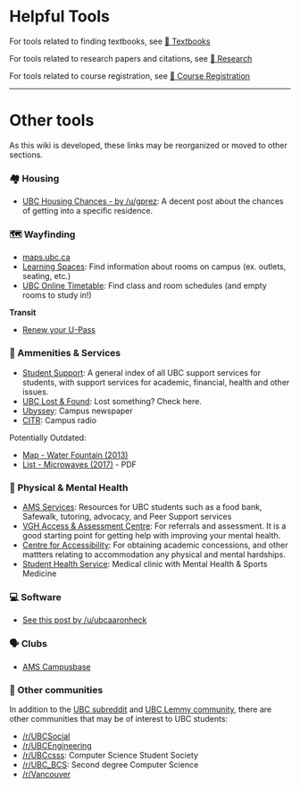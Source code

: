 # Helpful Tools

For tools related to finding textbooks, see [📕 Textbooks](./academics/classes/textbooks.md)

For tools related to research papers and citations, see [📜 Research](./academics/research.md)

For tools related to course registration, see [📅 Course Registration](./course-planning/registration.md)

---

# Other tools

As this wiki is developed, these links may be reorganized or moved to other sections.

### 🏘️ Housing

* [UBC Housing Chances - by /u/gprez](https://old.reddit.com/r/UBC/comments/abbv0h/wanna_know_your_likelihood_for_getting_a_yrh/): A decent post about the chances of getting into a specific residence.


### 🗺️ Wayfinding

* [maps.ubc.ca](https://maps.ubc.ca/)
* [Learning Spaces](https://learningspaces.ubc.ca/find-space): Find information about rooms on campus (ex. outlets, seating, etc.)
* [UBC Online Timetable](https://sws-van.as.it.ubc.ca/sws_2022/): Find class and room schedules (and empty rooms to study in!)

**Transit**
* [Renew your U-Pass](https://upassbc.translink.ca/)


### 🚿 Ammenities & Services

* [Student Support](https://students.ubc.ca/support): A general index of all UBC support services for students, with support services for academic, financial, health and other issues.
* [UBC Lost & Found](https://lostandfound.ubc.ca/all-items): Lost something? Check here.
* [Ubyssey](ubyssey.ca): Campus newspaper
* [CITR](https://www.citr.ca/): Campus radio

Potentially Outdated:
* [Map - Water Fountain (2013)](https://www.google.com/maps/d/u/0/viewer?ll=49.267665139292845%2C-123.24913480426028&spn=0.014028%2C0.038066&msa=0&iwloc=0004d8b88fe8029eba263&mid=1fmvuTk4654NGRwoIon6yadBx_LY&z=15)
* [List - Microwaves (2017)](https://sustain.ubc.ca/sites/sustain.ubc.ca/files/seedslibrary/LunchHubs_Reportv5%20SEEDS_0.pdf) - PDF


### 🏥 Physical & Mental Health

* [AMS Services](https://www.ams.ubc.ca/student-services/): Resources for UBC students such as a food bank, Safewalk, tutoring, advocacy, and Peer Support services
* [VGH Access & Assessment Centre](http://www.vch.ca/your-care/mental-health-substance-use/vancouver-access-assessment-centre): For referrals and assessment. It is a good starting point for getting help with improving your mental health.
* [Centre for Accessibility](https://students.ubc.ca/about-student-services/centre-for-accessibility): For obtaining academic concessions, and other mattters relating to accommodation any physical and mental hardships.
* [Student Health Service](https://students.ubc.ca/health/student-health-service): Medical clinic with Mental Health & Sports Medicine


### 💻 Software

* [See this post by /u/ubcaaronheck](https://www.reddit.com/r/UBC/comments/52tcz8/ysk_about_free_software_available_to_ubc_students/)


### 🗣️ Clubs

* [AMS Campusbase](https://amscampusbase.ubc.ca/club_signup)


### 💬 Other communities

In addition to the [UBC subreddit](https://www.reddit.com/r/UBC/) and [UBC Lemmy community](https://lemmy.ca/c/ubc), there are other communities that may be of interest to UBC students:

* [/r/UBCSocial](https://www.reddit.com/r/UBCSocial)
* [/r/UBCEngineering](https://www.reddit.com/r/UBCEngineering)
* [/r/UBCcsss](https://www.reddit.com/r/UBCcsss): Computer Science Student Society
* [/r/UBC_BCS](https://www.reddit.com/r/UBC_BCS): Second degree Computer Science
* [/r/Vancouver](https://www.reddit.com/r/vancouver)